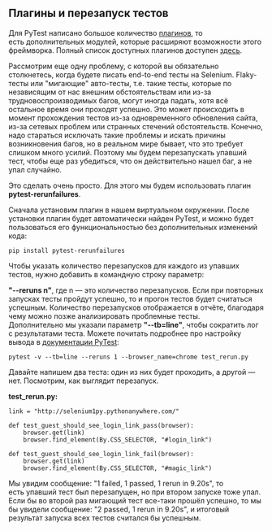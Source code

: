 <h2>Плагины и&nbsp;перезапуск тестов</h2>

<p>Для PyTest написано большое количество <a href="https://docs.pytest.org/en/latest/explanation/flaky.html?highlight=plugins#plugins" rel="nofollow noopener noreferrer" title="Link: https://docs.pytest.org/en/latest/plugins.html" target="_blank">плагинов</a>, то есть&nbsp;дополнительных модулей, которые расширяют возможности этого фреймворка. Полный список доступных плагинов доступен <a href="https://docs.pytest.org/en/latest/reference/plugin_list.html" rel="nofollow noopener noreferrer" target="_blank">здесь</a>.</p>

<p>Рассмотрим еще одну проблему, с которой вы обязательно столкнетесь, когда будете писать end-to-end тесты на Selenium. Flaky-тесты или "мигающие" авто-тесты, т.е. такие тесты, которые по независящим от нас внешним обстоятельствам или из-за трудновоспроизводимых багов, могут иногда падать, хотя всё остальное время они проходят успешно. Это может происходить в момент прохождения тестов из-за одновременного обновления сайта, из-за сетевых проблем или странных стечений обстоятельств. Конечно, надо стараться исключать такие проблемы и искать причины возникновения багов, но в реальном мире бывает, что это требует слишком много усилий. Поэтому мы будем перезапускать упавший тест, чтобы еще раз убедиться, что он действительно нашел баг, а не упал случайно.</p>

<p>Это сделать очень просто. Для этого мы будем использовать плагин <strong>pytest-rerunfailures</strong>.</p>

<p>Сначала установим плагин в нашем виртуальном окружении. После установки плагин будет автоматически найден PyTest, и можно будет пользоваться его функциональностью без дополнительных изменений кода:</p>

<pre><code class="language-bash hljs">pip install pytest-rerunfailures</code></pre>

<p>Чтобы указать количество перезапусков для каждого из упавших тестов, нужно добавить в командную строку параметр:</p>

<p><strong>"--reruns n"</strong>, где n&nbsp;— это количество перезапусков. Если при повторных запусках&nbsp;тесты пройдут успешно, то и прогон тестов будет считаться успешным. Количество перезапусков отображается в отчёте, благодаря чему можно позже&nbsp;анализировать проблемные тесты.<br>
Дополнительно мы указали параметр <strong>"--tb=line"</strong>, чтобы сократить лог с результатами теста. Можете почитать подробнее про настройку вывода&nbsp;в <a href="https://docs.pytest.org/en/stable/usage.html#modifying-python-traceback-printing" rel="noopener noreferrer nofollow" target="_blank">документации PyTest</a>:</p>

<pre><code class="language-bash hljs">pytest -v --tb=line --reruns 1 --browser_name=chrome test_rerun.py</code></pre>

<p>Давайте напишем два теста:&nbsp;один из них будет проходить, а другой — нет.&nbsp;Посмотрим, как выглядит перезапуск.</p>

<p><strong>test_rerun.py:</strong></p>

<pre><code class="language-python hljs">link = <span class="hljs-string">"http://selenium1py.pythonanywhere.com/"</span>

<span class="hljs-function"><span class="hljs-keyword">def</span> <span class="hljs-title">test_guest_should_see_login_link_pass</span><span class="hljs-params">(browser)</span>:</span>
    browser.get(link)
    browser.find_element(By.CSS_SELECTOR, <span class="hljs-string">"#login_link"</span>)

<span class="hljs-function"><span class="hljs-keyword">def</span> <span class="hljs-title">test_guest_should_see_login_link_fail</span><span class="hljs-params">(browser)</span>:</span>
    browser.get(link)
    browser.find_element(By.CSS_SELECTOR, <span class="hljs-string">"#magic_link"</span>)</code></pre>

<p>Мы увидим сообщение: "1 failed, 1 passed, 1 rerun in 9.20s", то есть&nbsp;упавший тест был перезапущен, но при втором запуске тоже упал. Если бы во второй раз мигающий тест все-таки прошёл успешно, то мы бы увидели сообщение: "2 passed, 1 rerun in 9.20s", и итоговый результат запуска всех тестов считался бы успешным.</p>